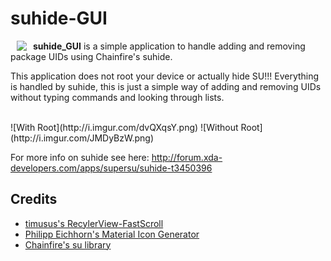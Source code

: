 # suhide-GUI

<a href="https://github.com/loserskater/suhide-GUI"><img src="https://github.com/loserskater/suhide-GUI/blob/master/app/src/main/res/mipmap-hdpi/ic_launcher.png?raw=true" align="left" hspace="10" vspace="0"></a>

**suhide_GUI** is a simple application to handle adding and removing package UIDs using Chainfire's suhide.

This application does not root your device or actually hide SU!!!
Everything is handled by suhide, this is just a simple way of adding and removing UIDs without typing commands and looking through lists.

<br>
![With Root](http://i.imgur.com/dvQXqsY.png)
![Without Root](http://i.imgur.com/JMDyBzW.png)
<br>

For more info on suhide see here: http://forum.xda-developers.com/apps/supersu/suhide-t3450396

## Credits

- [timusus's RecylerView-FastScroll](https://github.com/timusus/RecyclerView-FastScroll)
- [Philipp Eichhorn's Material Icon Generator](https://android-material-icon-generator.bitdroid.de/)
- [Chainfire's su library](https://github.com/Chainfire/libsuperuser)

